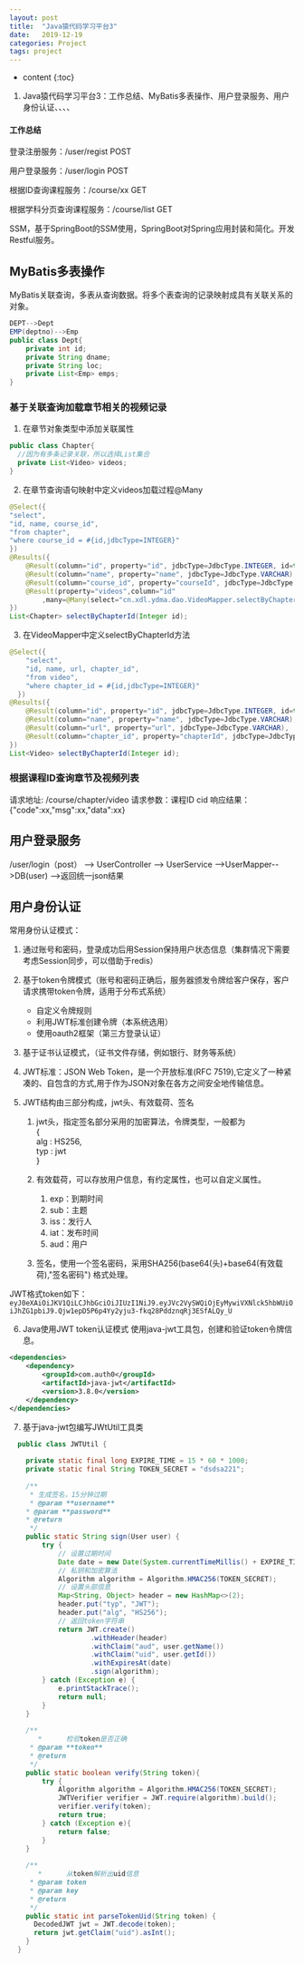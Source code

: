 ```yaml
---
layout: post
title:  "Java猿代码学习平台3"
date:   2019-12-19
categories: Project
tags: project
---
```


* content
{:toc}

1. Java猿代码学习平台3：工作总结、MyBatis多表操作、用户登录服务、用户身份认证、、、、







#### 工作总结

登录注册服务：/user/regist   POST

用户登录服务：/user/login  POST

根据ID查询课程服务：/course/xx GET

根据学科分页查询课程服务：/course/list  GET

SSM，基于SpringBoot的SSM使用，SpringBoot对Spring应用封装和简化。开发Restful服务。



## MyBatis多表操作

MyBatis关联查询，多表从查询数据。将多个表查询的记录映射成具有关联关系的对象。

```java
DEPT-->Dept
EMP(deptno)-->Emp
public class Dept{
    private int id;
    private String dname;
    private String loc;
    private List<Emp> emps;
}
```

### 基于关联查询加载章节相关的视频记录

1. 在章节对象类型中添加关联属性

```java
public class Chapter{
  //因为有多条记录关联，所以选择List集合
  private List<Video> videos;
}
```

2. 在章节查询语句映射中定义videos加载过程@Many

```java
@Select({
"select",
"id, name, course_id",
"from chapter",
"where course_id = #{id,jdbcType=INTEGER}"
})
@Results({
    @Result(column="id", property="id", jdbcType=JdbcType.INTEGER, id=true),
    @Result(column="name", property="name", jdbcType=JdbcType.VARCHAR),
    @Result(column="course_id", property="courseId", jdbcType=JdbcType.INTEGER),
    @Result(property="videos",column="id"
        ,many=@Many(select="cn.xdl.ydma.dao.VideoMapper.selectByChapterId"))
})
List<Chapter> selectByChapterId(Integer id);
```

3. 在VideoMapper中定义selectByChapterId方法

```java
@Select({
    "select",
    "id, name, url, chapter_id",
    "from video",
    "where chapter_id = #{id,jdbcType=INTEGER}"
  })
@Results({
    @Result(column="id", property="id", jdbcType=JdbcType.INTEGER, id=true),
    @Result(column="name", property="name", jdbcType=JdbcType.VARCHAR),
    @Result(column="url", property="url", jdbcType=JdbcType.VARCHAR),
    @Result(column="chapter_id", property="chapterId", jdbcType=JdbcType.INTEGER)
})
List<Video> selectByChapterId(Integer id);
```

### 根据课程ID查询章节及视频列表

  请求地址: /course/chapter/video
  请求参数：课程ID cid
  响应结果：{"code":xx,"msg":xx,"data":xx}

## 用户登录服务

/user/login（post）  --> UserController --> UserService -->UserMapper-->DB(user) -->返回统一json结果


## 用户身份认证

常用身份认证模式：

1. 通过账号和密码，登录成功后用Session保持用户状态信息（集群情况下需要考虑Session同步，可以借助于redis）
2. 基于token令牌模式（账号和密码正确后，服务器颁发令牌给客户保存，客户请求携带token令牌，适用于分布式系统）
    - 自定义令牌规则
    - 利用JWT标准创建令牌（本系统选用）
    - 使用oauth2框架（第三方登录认证）       

3. 基于证书认证模式，（证书文件存储，例如银行、财务等系统）

4. JWT标准：JSON Web Token，是一个开放标准(RFC 7519),它定义了一种紧凑的、自包含的方式,用于作为JSON对象在各方之间安全地传输信息。

5. JWT结构由三部分构成，jwt头、有效载荷、签名  

    1. jwt头，指定签名部分采用的加密算法，令牌类型，一般都为  
        {  
            alg : HS256,  
            typ : jwt  
        }

    2. 有效载荷，可以存放用户信息，有约定属性，也可以自定义属性。
        1. exp：到期时间
        2. sub：主题 
        3. iss：发行人 
        4. iat：发布时间 
        5. aud：用户

    3. 签名，使用一个签名密码，采用SHA256(base64(头)+base64(有效载荷),"签名密码") 格式处理。


JWT格式token如下：
`eyJ0eXAiOiJKV1QiLCJhbGciOiJIUzI1NiJ9.eyJVc2VySWQiOjEyMywiVXNlck5hbWUiOiJhZG1pbiJ9.Qjw1epD5P6p4Yy2yju3-fkq28PddznqRj3ESfALQy_U`

6. Java使用JWT token认证模式
使用java-jwt工具包，创建和验证token令牌信息。

```xml
<dependencies>
    <dependency>
        <groupId>com.auth0</groupId>
        <artifactId>java-jwt</artifactId>
        <version>3.8.0</version>
    </dependency>
</dependencies>
```

7. 基于java-jwt包编写JWtUtil工具类

```java
  public class JWTUtil {
    
    private static final long EXPIRE_TIME = 15 * 60 * 1000;
    private static final String TOKEN_SECRET = "dsdsa221";
    
    /**
     * 生成签名，15分钟过期
     * @param **username**
    * @param **password**
    * @return
     */
    public static String sign(User user) {
        try {
            // 设置过期时间
            Date date = new Date(System.currentTimeMillis() + EXPIRE_TIME);
            // 私钥和加密算法
            Algorithm algorithm = Algorithm.HMAC256(TOKEN_SECRET);
            // 设置头部信息
            Map<String, Object> header = new HashMap<>(2);
            header.put("typ", "JWT");
            header.put("alg", "HS256");
            // 返回token字符串
            return JWT.create()
                    .withHeader(header)
                    .withClaim("aud", user.getName())
                    .withClaim("uid", user.getId())
                    .withExpiresAt(date)
                    .sign(algorithm);
        } catch (Exception e) {
            e.printStackTrace();
            return null;
        }
    }
    
    /**
       *      检验token是否正确
     * @param **token**
     * @return
     */
    public static boolean verify(String token){
        try {
            Algorithm algorithm = Algorithm.HMAC256(TOKEN_SECRET);
            JWTVerifier verifier = JWT.require(algorithm).build();
            verifier.verify(token);
            return true;
        } catch (Exception e){
            return false;
        }
    }
    
    /**
       *      从token解析出uid信息
     * @param token
     * @param key
     * @return
     */
    public static int parseTokenUid(String token) {
      DecodedJWT jwt = JWT.decode(token);
      return jwt.getClaim("uid").asInt();
    }
  }
```











